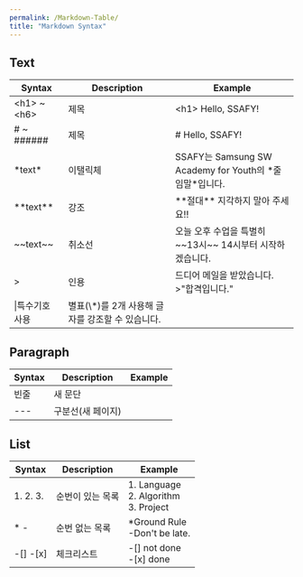 ```yaml
---
permalink: /Markdown-Table/
title: "Markdown Syntax"
---
```


## Text

|Syntax|Description|Example|
|------|-----------|-------|
|\<h1\> ~ \<h6\>|제목|\<h1\> Hello, SSAFY!|
|# ~ ######|제목|# Hello, SSAFY!|
|\*text\*|이탤릭체|SSAFY는 Samsung SW Academy for Youth의 \*줄임말\*입니다.|
|\*\*text\*\*|강조|\*\*절대\*\* 지각하지 말아 주세요!!|
|\~\~text\~\~|취소선|오늘 오후 수업을 특별히 \~\~13시\~\~ 14시부터 시작하겠습니다.|
|\>|인용|드디어 메일을 받았습니다.<br>\>"합격입니다."|
|\\|특수기호 사용|별표(\\\*)를 2개 사용해 글자를 강조할 수 있습니다.|

## Paragraph

|Syntax|Description|Example|
|------|-----------|-------|
|빈줄|새 문단||
|---|구분선(새 페이지)||

## List

|Syntax|Description|Example|
|------|-----------|-------|
|1. 2. 3. |순번이 있는 목록|1. Language<br>2. Algorithm<br>3. Project|
|\* \-|순번 없는 목록|\*Ground Rule<br>\-Don't be late.|
|\-[] \-[x]|체크리스트| \-[] not done<br>\-[x] done|

